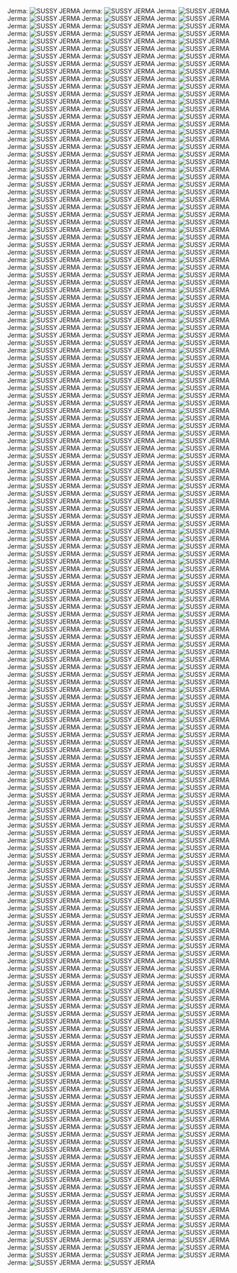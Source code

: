 Jerma:
![SUSSY JERMA](https://static.wikia.nocookie.net/jerma-lore/images/e/e3/JermaSus.jpg/revision/latest?cb=20201206225609)
Jerma:
![SUSSY JERMA](https://static.wikia.nocookie.net/jerma-lore/images/e/e3/JermaSus.jpg/revision/latest?cb=20201206225609)
Jerma:
![SUSSY JERMA](https://static.wikia.nocookie.net/jerma-lore/images/e/e3/JermaSus.jpg/revision/latest?cb=20201206225609)
Jerma:
![SUSSY JERMA](https://static.wikia.nocookie.net/jerma-lore/images/e/e3/JermaSus.jpg/revision/latest?cb=20201206225609)
Jerma:
![SUSSY JERMA](https://static.wikia.nocookie.net/jerma-lore/images/e/e3/JermaSus.jpg/revision/latest?cb=20201206225609)
Jerma:
![SUSSY JERMA](https://static.wikia.nocookie.net/jerma-lore/images/e/e3/JermaSus.jpg/revision/latest?cb=20201206225609)
Jerma:
![SUSSY JERMA](https://static.wikia.nocookie.net/jerma-lore/images/e/e3/JermaSus.jpg/revision/latest?cb=20201206225609)
Jerma:
![SUSSY JERMA](https://static.wikia.nocookie.net/jerma-lore/images/e/e3/JermaSus.jpg/revision/latest?cb=20201206225609)
Jerma:
![SUSSY JERMA](https://static.wikia.nocookie.net/jerma-lore/images/e/e3/JermaSus.jpg/revision/latest?cb=20201206225609)
Jerma:
![SUSSY JERMA](https://static.wikia.nocookie.net/jerma-lore/images/e/e3/JermaSus.jpg/revision/latest?cb=20201206225609)
Jerma:
![SUSSY JERMA](https://static.wikia.nocookie.net/jerma-lore/images/e/e3/JermaSus.jpg/revision/latest?cb=20201206225609)
Jerma:
![SUSSY JERMA](https://static.wikia.nocookie.net/jerma-lore/images/e/e3/JermaSus.jpg/revision/latest?cb=20201206225609)
Jerma:
![SUSSY JERMA](https://static.wikia.nocookie.net/jerma-lore/images/e/e3/JermaSus.jpg/revision/latest?cb=20201206225609)
Jerma:
![SUSSY JERMA](https://static.wikia.nocookie.net/jerma-lore/images/e/e3/JermaSus.jpg/revision/latest?cb=20201206225609)
Jerma:
![SUSSY JERMA](https://static.wikia.nocookie.net/jerma-lore/images/e/e3/JermaSus.jpg/revision/latest?cb=20201206225609)
Jerma:
![SUSSY JERMA](https://static.wikia.nocookie.net/jerma-lore/images/e/e3/JermaSus.jpg/revision/latest?cb=20201206225609)
Jerma:
![SUSSY JERMA](https://static.wikia.nocookie.net/jerma-lore/images/e/e3/JermaSus.jpg/revision/latest?cb=20201206225609)
Jerma:
![SUSSY JERMA](https://static.wikia.nocookie.net/jerma-lore/images/e/e3/JermaSus.jpg/revision/latest?cb=20201206225609)
Jerma:
![SUSSY JERMA](https://static.wikia.nocookie.net/jerma-lore/images/e/e3/JermaSus.jpg/revision/latest?cb=20201206225609)
Jerma:
![SUSSY JERMA](https://static.wikia.nocookie.net/jerma-lore/images/e/e3/JermaSus.jpg/revision/latest?cb=20201206225609)
Jerma:
![SUSSY JERMA](https://static.wikia.nocookie.net/jerma-lore/images/e/e3/JermaSus.jpg/revision/latest?cb=20201206225609)
Jerma:
![SUSSY JERMA](https://static.wikia.nocookie.net/jerma-lore/images/e/e3/JermaSus.jpg/revision/latest?cb=20201206225609)
Jerma:
![SUSSY JERMA](https://static.wikia.nocookie.net/jerma-lore/images/e/e3/JermaSus.jpg/revision/latest?cb=20201206225609)
Jerma:
![SUSSY JERMA](https://static.wikia.nocookie.net/jerma-lore/images/e/e3/JermaSus.jpg/revision/latest?cb=20201206225609)
Jerma:
![SUSSY JERMA](https://static.wikia.nocookie.net/jerma-lore/images/e/e3/JermaSus.jpg/revision/latest?cb=20201206225609)
Jerma:
![SUSSY JERMA](https://static.wikia.nocookie.net/jerma-lore/images/e/e3/JermaSus.jpg/revision/latest?cb=20201206225609)
Jerma:
![SUSSY JERMA](https://static.wikia.nocookie.net/jerma-lore/images/e/e3/JermaSus.jpg/revision/latest?cb=20201206225609)
Jerma:
![SUSSY JERMA](https://static.wikia.nocookie.net/jerma-lore/images/e/e3/JermaSus.jpg/revision/latest?cb=20201206225609)
Jerma:
![SUSSY JERMA](https://static.wikia.nocookie.net/jerma-lore/images/e/e3/JermaSus.jpg/revision/latest?cb=20201206225609)
Jerma:
![SUSSY JERMA](https://static.wikia.nocookie.net/jerma-lore/images/e/e3/JermaSus.jpg/revision/latest?cb=20201206225609)
Jerma:
![SUSSY JERMA](https://static.wikia.nocookie.net/jerma-lore/images/e/e3/JermaSus.jpg/revision/latest?cb=20201206225609)
Jerma:
![SUSSY JERMA](https://static.wikia.nocookie.net/jerma-lore/images/e/e3/JermaSus.jpg/revision/latest?cb=20201206225609)
Jerma:
![SUSSY JERMA](https://static.wikia.nocookie.net/jerma-lore/images/e/e3/JermaSus.jpg/revision/latest?cb=20201206225609)
Jerma:
![SUSSY JERMA](https://static.wikia.nocookie.net/jerma-lore/images/e/e3/JermaSus.jpg/revision/latest?cb=20201206225609)
Jerma:
![SUSSY JERMA](https://static.wikia.nocookie.net/jerma-lore/images/e/e3/JermaSus.jpg/revision/latest?cb=20201206225609)
Jerma:
![SUSSY JERMA](https://static.wikia.nocookie.net/jerma-lore/images/e/e3/JermaSus.jpg/revision/latest?cb=20201206225609)
Jerma:
![SUSSY JERMA](https://static.wikia.nocookie.net/jerma-lore/images/e/e3/JermaSus.jpg/revision/latest?cb=20201206225609)
Jerma:
![SUSSY JERMA](https://static.wikia.nocookie.net/jerma-lore/images/e/e3/JermaSus.jpg/revision/latest?cb=20201206225609)
Jerma:
![SUSSY JERMA](https://static.wikia.nocookie.net/jerma-lore/images/e/e3/JermaSus.jpg/revision/latest?cb=20201206225609)
Jerma:
![SUSSY JERMA](https://static.wikia.nocookie.net/jerma-lore/images/e/e3/JermaSus.jpg/revision/latest?cb=20201206225609)
Jerma:
![SUSSY JERMA](https://static.wikia.nocookie.net/jerma-lore/images/e/e3/JermaSus.jpg/revision/latest?cb=20201206225609)
Jerma:
![SUSSY JERMA](https://static.wikia.nocookie.net/jerma-lore/images/e/e3/JermaSus.jpg/revision/latest?cb=20201206225609)
Jerma:
![SUSSY JERMA](https://static.wikia.nocookie.net/jerma-lore/images/e/e3/JermaSus.jpg/revision/latest?cb=20201206225609)
Jerma:
![SUSSY JERMA](https://static.wikia.nocookie.net/jerma-lore/images/e/e3/JermaSus.jpg/revision/latest?cb=20201206225609)
Jerma:
![SUSSY JERMA](https://static.wikia.nocookie.net/jerma-lore/images/e/e3/JermaSus.jpg/revision/latest?cb=20201206225609)
Jerma:
![SUSSY JERMA](https://static.wikia.nocookie.net/jerma-lore/images/e/e3/JermaSus.jpg/revision/latest?cb=20201206225609)
Jerma:
![SUSSY JERMA](https://static.wikia.nocookie.net/jerma-lore/images/e/e3/JermaSus.jpg/revision/latest?cb=20201206225609)
Jerma:
![SUSSY JERMA](https://static.wikia.nocookie.net/jerma-lore/images/e/e3/JermaSus.jpg/revision/latest?cb=20201206225609)
Jerma:
![SUSSY JERMA](https://static.wikia.nocookie.net/jerma-lore/images/e/e3/JermaSus.jpg/revision/latest?cb=20201206225609)
Jerma:
![SUSSY JERMA](https://static.wikia.nocookie.net/jerma-lore/images/e/e3/JermaSus.jpg/revision/latest?cb=20201206225609)
Jerma:
![SUSSY JERMA](https://static.wikia.nocookie.net/jerma-lore/images/e/e3/JermaSus.jpg/revision/latest?cb=20201206225609)
Jerma:
![SUSSY JERMA](https://static.wikia.nocookie.net/jerma-lore/images/e/e3/JermaSus.jpg/revision/latest?cb=20201206225609)
Jerma:
![SUSSY JERMA](https://static.wikia.nocookie.net/jerma-lore/images/e/e3/JermaSus.jpg/revision/latest?cb=20201206225609)
Jerma:
![SUSSY JERMA](https://static.wikia.nocookie.net/jerma-lore/images/e/e3/JermaSus.jpg/revision/latest?cb=20201206225609)
Jerma:
![SUSSY JERMA](https://static.wikia.nocookie.net/jerma-lore/images/e/e3/JermaSus.jpg/revision/latest?cb=20201206225609)
Jerma:
![SUSSY JERMA](https://static.wikia.nocookie.net/jerma-lore/images/e/e3/JermaSus.jpg/revision/latest?cb=20201206225609)
Jerma:
![SUSSY JERMA](https://static.wikia.nocookie.net/jerma-lore/images/e/e3/JermaSus.jpg/revision/latest?cb=20201206225609)
Jerma:
![SUSSY JERMA](https://static.wikia.nocookie.net/jerma-lore/images/e/e3/JermaSus.jpg/revision/latest?cb=20201206225609)
Jerma:
![SUSSY JERMA](https://static.wikia.nocookie.net/jerma-lore/images/e/e3/JermaSus.jpg/revision/latest?cb=20201206225609)
Jerma:
![SUSSY JERMA](https://static.wikia.nocookie.net/jerma-lore/images/e/e3/JermaSus.jpg/revision/latest?cb=20201206225609)
Jerma:
![SUSSY JERMA](https://static.wikia.nocookie.net/jerma-lore/images/e/e3/JermaSus.jpg/revision/latest?cb=20201206225609)
Jerma:
![SUSSY JERMA](https://static.wikia.nocookie.net/jerma-lore/images/e/e3/JermaSus.jpg/revision/latest?cb=20201206225609)
Jerma:
![SUSSY JERMA](https://static.wikia.nocookie.net/jerma-lore/images/e/e3/JermaSus.jpg/revision/latest?cb=20201206225609)
Jerma:
![SUSSY JERMA](https://static.wikia.nocookie.net/jerma-lore/images/e/e3/JermaSus.jpg/revision/latest?cb=20201206225609)
Jerma:
![SUSSY JERMA](https://static.wikia.nocookie.net/jerma-lore/images/e/e3/JermaSus.jpg/revision/latest?cb=20201206225609)
Jerma:
![SUSSY JERMA](https://static.wikia.nocookie.net/jerma-lore/images/e/e3/JermaSus.jpg/revision/latest?cb=20201206225609)
Jerma:
![SUSSY JERMA](https://static.wikia.nocookie.net/jerma-lore/images/e/e3/JermaSus.jpg/revision/latest?cb=20201206225609)
Jerma:
![SUSSY JERMA](https://static.wikia.nocookie.net/jerma-lore/images/e/e3/JermaSus.jpg/revision/latest?cb=20201206225609)
Jerma:
![SUSSY JERMA](https://static.wikia.nocookie.net/jerma-lore/images/e/e3/JermaSus.jpg/revision/latest?cb=20201206225609)
Jerma:
![SUSSY JERMA](https://static.wikia.nocookie.net/jerma-lore/images/e/e3/JermaSus.jpg/revision/latest?cb=20201206225609)
Jerma:
![SUSSY JERMA](https://static.wikia.nocookie.net/jerma-lore/images/e/e3/JermaSus.jpg/revision/latest?cb=20201206225609)
Jerma:
![SUSSY JERMA](https://static.wikia.nocookie.net/jerma-lore/images/e/e3/JermaSus.jpg/revision/latest?cb=20201206225609)
Jerma:
![SUSSY JERMA](https://static.wikia.nocookie.net/jerma-lore/images/e/e3/JermaSus.jpg/revision/latest?cb=20201206225609)
Jerma:
![SUSSY JERMA](https://static.wikia.nocookie.net/jerma-lore/images/e/e3/JermaSus.jpg/revision/latest?cb=20201206225609)
Jerma:
![SUSSY JERMA](https://static.wikia.nocookie.net/jerma-lore/images/e/e3/JermaSus.jpg/revision/latest?cb=20201206225609)
Jerma:
![SUSSY JERMA](https://static.wikia.nocookie.net/jerma-lore/images/e/e3/JermaSus.jpg/revision/latest?cb=20201206225609)
Jerma:
![SUSSY JERMA](https://static.wikia.nocookie.net/jerma-lore/images/e/e3/JermaSus.jpg/revision/latest?cb=20201206225609)
Jerma:
![SUSSY JERMA](https://static.wikia.nocookie.net/jerma-lore/images/e/e3/JermaSus.jpg/revision/latest?cb=20201206225609)
Jerma:
![SUSSY JERMA](https://static.wikia.nocookie.net/jerma-lore/images/e/e3/JermaSus.jpg/revision/latest?cb=20201206225609)
Jerma:
![SUSSY JERMA](https://static.wikia.nocookie.net/jerma-lore/images/e/e3/JermaSus.jpg/revision/latest?cb=20201206225609)
Jerma:
![SUSSY JERMA](https://static.wikia.nocookie.net/jerma-lore/images/e/e3/JermaSus.jpg/revision/latest?cb=20201206225609)
Jerma:
![SUSSY JERMA](https://static.wikia.nocookie.net/jerma-lore/images/e/e3/JermaSus.jpg/revision/latest?cb=20201206225609)
Jerma:
![SUSSY JERMA](https://static.wikia.nocookie.net/jerma-lore/images/e/e3/JermaSus.jpg/revision/latest?cb=20201206225609)
Jerma:
![SUSSY JERMA](https://static.wikia.nocookie.net/jerma-lore/images/e/e3/JermaSus.jpg/revision/latest?cb=20201206225609)
Jerma:
![SUSSY JERMA](https://static.wikia.nocookie.net/jerma-lore/images/e/e3/JermaSus.jpg/revision/latest?cb=20201206225609)
Jerma:
![SUSSY JERMA](https://static.wikia.nocookie.net/jerma-lore/images/e/e3/JermaSus.jpg/revision/latest?cb=20201206225609)
Jerma:
![SUSSY JERMA](https://static.wikia.nocookie.net/jerma-lore/images/e/e3/JermaSus.jpg/revision/latest?cb=20201206225609)
Jerma:
![SUSSY JERMA](https://static.wikia.nocookie.net/jerma-lore/images/e/e3/JermaSus.jpg/revision/latest?cb=20201206225609)
Jerma:
![SUSSY JERMA](https://static.wikia.nocookie.net/jerma-lore/images/e/e3/JermaSus.jpg/revision/latest?cb=20201206225609)
Jerma:
![SUSSY JERMA](https://static.wikia.nocookie.net/jerma-lore/images/e/e3/JermaSus.jpg/revision/latest?cb=20201206225609)
Jerma:
![SUSSY JERMA](https://static.wikia.nocookie.net/jerma-lore/images/e/e3/JermaSus.jpg/revision/latest?cb=20201206225609)
Jerma:
![SUSSY JERMA](https://static.wikia.nocookie.net/jerma-lore/images/e/e3/JermaSus.jpg/revision/latest?cb=20201206225609)
Jerma:
![SUSSY JERMA](https://static.wikia.nocookie.net/jerma-lore/images/e/e3/JermaSus.jpg/revision/latest?cb=20201206225609)
Jerma:
![SUSSY JERMA](https://static.wikia.nocookie.net/jerma-lore/images/e/e3/JermaSus.jpg/revision/latest?cb=20201206225609)
Jerma:
![SUSSY JERMA](https://static.wikia.nocookie.net/jerma-lore/images/e/e3/JermaSus.jpg/revision/latest?cb=20201206225609)
Jerma:
![SUSSY JERMA](https://static.wikia.nocookie.net/jerma-lore/images/e/e3/JermaSus.jpg/revision/latest?cb=20201206225609)
Jerma:
![SUSSY JERMA](https://static.wikia.nocookie.net/jerma-lore/images/e/e3/JermaSus.jpg/revision/latest?cb=20201206225609)
Jerma:
![SUSSY JERMA](https://static.wikia.nocookie.net/jerma-lore/images/e/e3/JermaSus.jpg/revision/latest?cb=20201206225609)
Jerma:
![SUSSY JERMA](https://static.wikia.nocookie.net/jerma-lore/images/e/e3/JermaSus.jpg/revision/latest?cb=20201206225609)
Jerma:
![SUSSY JERMA](https://static.wikia.nocookie.net/jerma-lore/images/e/e3/JermaSus.jpg/revision/latest?cb=20201206225609)
Jerma:
![SUSSY JERMA](https://static.wikia.nocookie.net/jerma-lore/images/e/e3/JermaSus.jpg/revision/latest?cb=20201206225609)
Jerma:
![SUSSY JERMA](https://static.wikia.nocookie.net/jerma-lore/images/e/e3/JermaSus.jpg/revision/latest?cb=20201206225609)
Jerma:
![SUSSY JERMA](https://static.wikia.nocookie.net/jerma-lore/images/e/e3/JermaSus.jpg/revision/latest?cb=20201206225609)
Jerma:
![SUSSY JERMA](https://static.wikia.nocookie.net/jerma-lore/images/e/e3/JermaSus.jpg/revision/latest?cb=20201206225609)
Jerma:
![SUSSY JERMA](https://static.wikia.nocookie.net/jerma-lore/images/e/e3/JermaSus.jpg/revision/latest?cb=20201206225609)
Jerma:
![SUSSY JERMA](https://static.wikia.nocookie.net/jerma-lore/images/e/e3/JermaSus.jpg/revision/latest?cb=20201206225609)
Jerma:
![SUSSY JERMA](https://static.wikia.nocookie.net/jerma-lore/images/e/e3/JermaSus.jpg/revision/latest?cb=20201206225609)
Jerma:
![SUSSY JERMA](https://static.wikia.nocookie.net/jerma-lore/images/e/e3/JermaSus.jpg/revision/latest?cb=20201206225609)
Jerma:
![SUSSY JERMA](https://static.wikia.nocookie.net/jerma-lore/images/e/e3/JermaSus.jpg/revision/latest?cb=20201206225609)
Jerma:
![SUSSY JERMA](https://static.wikia.nocookie.net/jerma-lore/images/e/e3/JermaSus.jpg/revision/latest?cb=20201206225609)
Jerma:
![SUSSY JERMA](https://static.wikia.nocookie.net/jerma-lore/images/e/e3/JermaSus.jpg/revision/latest?cb=20201206225609)
Jerma:
![SUSSY JERMA](https://static.wikia.nocookie.net/jerma-lore/images/e/e3/JermaSus.jpg/revision/latest?cb=20201206225609)
Jerma:
![SUSSY JERMA](https://static.wikia.nocookie.net/jerma-lore/images/e/e3/JermaSus.jpg/revision/latest?cb=20201206225609)
Jerma:
![SUSSY JERMA](https://static.wikia.nocookie.net/jerma-lore/images/e/e3/JermaSus.jpg/revision/latest?cb=20201206225609)
Jerma:
![SUSSY JERMA](https://static.wikia.nocookie.net/jerma-lore/images/e/e3/JermaSus.jpg/revision/latest?cb=20201206225609)
Jerma:
![SUSSY JERMA](https://static.wikia.nocookie.net/jerma-lore/images/e/e3/JermaSus.jpg/revision/latest?cb=20201206225609)
Jerma:
![SUSSY JERMA](https://static.wikia.nocookie.net/jerma-lore/images/e/e3/JermaSus.jpg/revision/latest?cb=20201206225609)
Jerma:
![SUSSY JERMA](https://static.wikia.nocookie.net/jerma-lore/images/e/e3/JermaSus.jpg/revision/latest?cb=20201206225609)
Jerma:
![SUSSY JERMA](https://static.wikia.nocookie.net/jerma-lore/images/e/e3/JermaSus.jpg/revision/latest?cb=20201206225609)
Jerma:
![SUSSY JERMA](https://static.wikia.nocookie.net/jerma-lore/images/e/e3/JermaSus.jpg/revision/latest?cb=20201206225609)
Jerma:
![SUSSY JERMA](https://static.wikia.nocookie.net/jerma-lore/images/e/e3/JermaSus.jpg/revision/latest?cb=20201206225609)
Jerma:
![SUSSY JERMA](https://static.wikia.nocookie.net/jerma-lore/images/e/e3/JermaSus.jpg/revision/latest?cb=20201206225609)
Jerma:
![SUSSY JERMA](https://static.wikia.nocookie.net/jerma-lore/images/e/e3/JermaSus.jpg/revision/latest?cb=20201206225609)
Jerma:
![SUSSY JERMA](https://static.wikia.nocookie.net/jerma-lore/images/e/e3/JermaSus.jpg/revision/latest?cb=20201206225609)
Jerma:
![SUSSY JERMA](https://static.wikia.nocookie.net/jerma-lore/images/e/e3/JermaSus.jpg/revision/latest?cb=20201206225609)
Jerma:
![SUSSY JERMA](https://static.wikia.nocookie.net/jerma-lore/images/e/e3/JermaSus.jpg/revision/latest?cb=20201206225609)
Jerma:
![SUSSY JERMA](https://static.wikia.nocookie.net/jerma-lore/images/e/e3/JermaSus.jpg/revision/latest?cb=20201206225609)
Jerma:
![SUSSY JERMA](https://static.wikia.nocookie.net/jerma-lore/images/e/e3/JermaSus.jpg/revision/latest?cb=20201206225609)
Jerma:
![SUSSY JERMA](https://static.wikia.nocookie.net/jerma-lore/images/e/e3/JermaSus.jpg/revision/latest?cb=20201206225609)
Jerma:
![SUSSY JERMA](https://static.wikia.nocookie.net/jerma-lore/images/e/e3/JermaSus.jpg/revision/latest?cb=20201206225609)
Jerma:
![SUSSY JERMA](https://static.wikia.nocookie.net/jerma-lore/images/e/e3/JermaSus.jpg/revision/latest?cb=20201206225609)
Jerma:
![SUSSY JERMA](https://static.wikia.nocookie.net/jerma-lore/images/e/e3/JermaSus.jpg/revision/latest?cb=20201206225609)
Jerma:
![SUSSY JERMA](https://static.wikia.nocookie.net/jerma-lore/images/e/e3/JermaSus.jpg/revision/latest?cb=20201206225609)
Jerma:
![SUSSY JERMA](https://static.wikia.nocookie.net/jerma-lore/images/e/e3/JermaSus.jpg/revision/latest?cb=20201206225609)
Jerma:
![SUSSY JERMA](https://static.wikia.nocookie.net/jerma-lore/images/e/e3/JermaSus.jpg/revision/latest?cb=20201206225609)
Jerma:
![SUSSY JERMA](https://static.wikia.nocookie.net/jerma-lore/images/e/e3/JermaSus.jpg/revision/latest?cb=20201206225609)
Jerma:
![SUSSY JERMA](https://static.wikia.nocookie.net/jerma-lore/images/e/e3/JermaSus.jpg/revision/latest?cb=20201206225609)
Jerma:
![SUSSY JERMA](https://static.wikia.nocookie.net/jerma-lore/images/e/e3/JermaSus.jpg/revision/latest?cb=20201206225609)
Jerma:
![SUSSY JERMA](https://static.wikia.nocookie.net/jerma-lore/images/e/e3/JermaSus.jpg/revision/latest?cb=20201206225609)
Jerma:
![SUSSY JERMA](https://static.wikia.nocookie.net/jerma-lore/images/e/e3/JermaSus.jpg/revision/latest?cb=20201206225609)
Jerma:
![SUSSY JERMA](https://static.wikia.nocookie.net/jerma-lore/images/e/e3/JermaSus.jpg/revision/latest?cb=20201206225609)
Jerma:
![SUSSY JERMA](https://static.wikia.nocookie.net/jerma-lore/images/e/e3/JermaSus.jpg/revision/latest?cb=20201206225609)
Jerma:
![SUSSY JERMA](https://static.wikia.nocookie.net/jerma-lore/images/e/e3/JermaSus.jpg/revision/latest?cb=20201206225609)
Jerma:
![SUSSY JERMA](https://static.wikia.nocookie.net/jerma-lore/images/e/e3/JermaSus.jpg/revision/latest?cb=20201206225609)
Jerma:
![SUSSY JERMA](https://static.wikia.nocookie.net/jerma-lore/images/e/e3/JermaSus.jpg/revision/latest?cb=20201206225609)
Jerma:
![SUSSY JERMA](https://static.wikia.nocookie.net/jerma-lore/images/e/e3/JermaSus.jpg/revision/latest?cb=20201206225609)
Jerma:
![SUSSY JERMA](https://static.wikia.nocookie.net/jerma-lore/images/e/e3/JermaSus.jpg/revision/latest?cb=20201206225609)
Jerma:
![SUSSY JERMA](https://static.wikia.nocookie.net/jerma-lore/images/e/e3/JermaSus.jpg/revision/latest?cb=20201206225609)
Jerma:
![SUSSY JERMA](https://static.wikia.nocookie.net/jerma-lore/images/e/e3/JermaSus.jpg/revision/latest?cb=20201206225609)
Jerma:
![SUSSY JERMA](https://static.wikia.nocookie.net/jerma-lore/images/e/e3/JermaSus.jpg/revision/latest?cb=20201206225609)
Jerma:
![SUSSY JERMA](https://static.wikia.nocookie.net/jerma-lore/images/e/e3/JermaSus.jpg/revision/latest?cb=20201206225609)
Jerma:
![SUSSY JERMA](https://static.wikia.nocookie.net/jerma-lore/images/e/e3/JermaSus.jpg/revision/latest?cb=20201206225609)
Jerma:
![SUSSY JERMA](https://static.wikia.nocookie.net/jerma-lore/images/e/e3/JermaSus.jpg/revision/latest?cb=20201206225609)
Jerma:
![SUSSY JERMA](https://static.wikia.nocookie.net/jerma-lore/images/e/e3/JermaSus.jpg/revision/latest?cb=20201206225609)
Jerma:
![SUSSY JERMA](https://static.wikia.nocookie.net/jerma-lore/images/e/e3/JermaSus.jpg/revision/latest?cb=20201206225609)
Jerma:
![SUSSY JERMA](https://static.wikia.nocookie.net/jerma-lore/images/e/e3/JermaSus.jpg/revision/latest?cb=20201206225609)
Jerma:
![SUSSY JERMA](https://static.wikia.nocookie.net/jerma-lore/images/e/e3/JermaSus.jpg/revision/latest?cb=20201206225609)
Jerma:
![SUSSY JERMA](https://static.wikia.nocookie.net/jerma-lore/images/e/e3/JermaSus.jpg/revision/latest?cb=20201206225609)
Jerma:
![SUSSY JERMA](https://static.wikia.nocookie.net/jerma-lore/images/e/e3/JermaSus.jpg/revision/latest?cb=20201206225609)
Jerma:
![SUSSY JERMA](https://static.wikia.nocookie.net/jerma-lore/images/e/e3/JermaSus.jpg/revision/latest?cb=20201206225609)
Jerma:
![SUSSY JERMA](https://static.wikia.nocookie.net/jerma-lore/images/e/e3/JermaSus.jpg/revision/latest?cb=20201206225609)
Jerma:
![SUSSY JERMA](https://static.wikia.nocookie.net/jerma-lore/images/e/e3/JermaSus.jpg/revision/latest?cb=20201206225609)
Jerma:
![SUSSY JERMA](https://static.wikia.nocookie.net/jerma-lore/images/e/e3/JermaSus.jpg/revision/latest?cb=20201206225609)
Jerma:
![SUSSY JERMA](https://static.wikia.nocookie.net/jerma-lore/images/e/e3/JermaSus.jpg/revision/latest?cb=20201206225609)
Jerma:
![SUSSY JERMA](https://static.wikia.nocookie.net/jerma-lore/images/e/e3/JermaSus.jpg/revision/latest?cb=20201206225609)
Jerma:
![SUSSY JERMA](https://static.wikia.nocookie.net/jerma-lore/images/e/e3/JermaSus.jpg/revision/latest?cb=20201206225609)
Jerma:
![SUSSY JERMA](https://static.wikia.nocookie.net/jerma-lore/images/e/e3/JermaSus.jpg/revision/latest?cb=20201206225609)
Jerma:
![SUSSY JERMA](https://static.wikia.nocookie.net/jerma-lore/images/e/e3/JermaSus.jpg/revision/latest?cb=20201206225609)
Jerma:
![SUSSY JERMA](https://static.wikia.nocookie.net/jerma-lore/images/e/e3/JermaSus.jpg/revision/latest?cb=20201206225609)
Jerma:
![SUSSY JERMA](https://static.wikia.nocookie.net/jerma-lore/images/e/e3/JermaSus.jpg/revision/latest?cb=20201206225609)
Jerma:
![SUSSY JERMA](https://static.wikia.nocookie.net/jerma-lore/images/e/e3/JermaSus.jpg/revision/latest?cb=20201206225609)
Jerma:
![SUSSY JERMA](https://static.wikia.nocookie.net/jerma-lore/images/e/e3/JermaSus.jpg/revision/latest?cb=20201206225609)
Jerma:
![SUSSY JERMA](https://static.wikia.nocookie.net/jerma-lore/images/e/e3/JermaSus.jpg/revision/latest?cb=20201206225609)
Jerma:
![SUSSY JERMA](https://static.wikia.nocookie.net/jerma-lore/images/e/e3/JermaSus.jpg/revision/latest?cb=20201206225609)
Jerma:
![SUSSY JERMA](https://static.wikia.nocookie.net/jerma-lore/images/e/e3/JermaSus.jpg/revision/latest?cb=20201206225609)
Jerma:
![SUSSY JERMA](https://static.wikia.nocookie.net/jerma-lore/images/e/e3/JermaSus.jpg/revision/latest?cb=20201206225609)
Jerma:
![SUSSY JERMA](https://static.wikia.nocookie.net/jerma-lore/images/e/e3/JermaSus.jpg/revision/latest?cb=20201206225609)
Jerma:
![SUSSY JERMA](https://static.wikia.nocookie.net/jerma-lore/images/e/e3/JermaSus.jpg/revision/latest?cb=20201206225609)
Jerma:
![SUSSY JERMA](https://static.wikia.nocookie.net/jerma-lore/images/e/e3/JermaSus.jpg/revision/latest?cb=20201206225609)
Jerma:
![SUSSY JERMA](https://static.wikia.nocookie.net/jerma-lore/images/e/e3/JermaSus.jpg/revision/latest?cb=20201206225609)
Jerma:
![SUSSY JERMA](https://static.wikia.nocookie.net/jerma-lore/images/e/e3/JermaSus.jpg/revision/latest?cb=20201206225609)
Jerma:
![SUSSY JERMA](https://static.wikia.nocookie.net/jerma-lore/images/e/e3/JermaSus.jpg/revision/latest?cb=20201206225609)
Jerma:
![SUSSY JERMA](https://static.wikia.nocookie.net/jerma-lore/images/e/e3/JermaSus.jpg/revision/latest?cb=20201206225609)
Jerma:
![SUSSY JERMA](https://static.wikia.nocookie.net/jerma-lore/images/e/e3/JermaSus.jpg/revision/latest?cb=20201206225609)
Jerma:
![SUSSY JERMA](https://static.wikia.nocookie.net/jerma-lore/images/e/e3/JermaSus.jpg/revision/latest?cb=20201206225609)
Jerma:
![SUSSY JERMA](https://static.wikia.nocookie.net/jerma-lore/images/e/e3/JermaSus.jpg/revision/latest?cb=20201206225609)
Jerma:
![SUSSY JERMA](https://static.wikia.nocookie.net/jerma-lore/images/e/e3/JermaSus.jpg/revision/latest?cb=20201206225609)
Jerma:
![SUSSY JERMA](https://static.wikia.nocookie.net/jerma-lore/images/e/e3/JermaSus.jpg/revision/latest?cb=20201206225609)
Jerma:
![SUSSY JERMA](https://static.wikia.nocookie.net/jerma-lore/images/e/e3/JermaSus.jpg/revision/latest?cb=20201206225609)
Jerma:
![SUSSY JERMA](https://static.wikia.nocookie.net/jerma-lore/images/e/e3/JermaSus.jpg/revision/latest?cb=20201206225609)
Jerma:
![SUSSY JERMA](https://static.wikia.nocookie.net/jerma-lore/images/e/e3/JermaSus.jpg/revision/latest?cb=20201206225609)
Jerma:
![SUSSY JERMA](https://static.wikia.nocookie.net/jerma-lore/images/e/e3/JermaSus.jpg/revision/latest?cb=20201206225609)
Jerma:
![SUSSY JERMA](https://static.wikia.nocookie.net/jerma-lore/images/e/e3/JermaSus.jpg/revision/latest?cb=20201206225609)
Jerma:
![SUSSY JERMA](https://static.wikia.nocookie.net/jerma-lore/images/e/e3/JermaSus.jpg/revision/latest?cb=20201206225609)
Jerma:
![SUSSY JERMA](https://static.wikia.nocookie.net/jerma-lore/images/e/e3/JermaSus.jpg/revision/latest?cb=20201206225609)
Jerma:
![SUSSY JERMA](https://static.wikia.nocookie.net/jerma-lore/images/e/e3/JermaSus.jpg/revision/latest?cb=20201206225609)
Jerma:
![SUSSY JERMA](https://static.wikia.nocookie.net/jerma-lore/images/e/e3/JermaSus.jpg/revision/latest?cb=20201206225609)
Jerma:
![SUSSY JERMA](https://static.wikia.nocookie.net/jerma-lore/images/e/e3/JermaSus.jpg/revision/latest?cb=20201206225609)
Jerma:
![SUSSY JERMA](https://static.wikia.nocookie.net/jerma-lore/images/e/e3/JermaSus.jpg/revision/latest?cb=20201206225609)
Jerma:
![SUSSY JERMA](https://static.wikia.nocookie.net/jerma-lore/images/e/e3/JermaSus.jpg/revision/latest?cb=20201206225609)
Jerma:
![SUSSY JERMA](https://static.wikia.nocookie.net/jerma-lore/images/e/e3/JermaSus.jpg/revision/latest?cb=20201206225609)
Jerma:
![SUSSY JERMA](https://static.wikia.nocookie.net/jerma-lore/images/e/e3/JermaSus.jpg/revision/latest?cb=20201206225609)
Jerma:
![SUSSY JERMA](https://static.wikia.nocookie.net/jerma-lore/images/e/e3/JermaSus.jpg/revision/latest?cb=20201206225609)
Jerma:
![SUSSY JERMA](https://static.wikia.nocookie.net/jerma-lore/images/e/e3/JermaSus.jpg/revision/latest?cb=20201206225609)
Jerma:
![SUSSY JERMA](https://static.wikia.nocookie.net/jerma-lore/images/e/e3/JermaSus.jpg/revision/latest?cb=20201206225609)
Jerma:
![SUSSY JERMA](https://static.wikia.nocookie.net/jerma-lore/images/e/e3/JermaSus.jpg/revision/latest?cb=20201206225609)
Jerma:
![SUSSY JERMA](https://static.wikia.nocookie.net/jerma-lore/images/e/e3/JermaSus.jpg/revision/latest?cb=20201206225609)
Jerma:
![SUSSY JERMA](https://static.wikia.nocookie.net/jerma-lore/images/e/e3/JermaSus.jpg/revision/latest?cb=20201206225609)
Jerma:
![SUSSY JERMA](https://static.wikia.nocookie.net/jerma-lore/images/e/e3/JermaSus.jpg/revision/latest?cb=20201206225609)
Jerma:
![SUSSY JERMA](https://static.wikia.nocookie.net/jerma-lore/images/e/e3/JermaSus.jpg/revision/latest?cb=20201206225609)
Jerma:
![SUSSY JERMA](https://static.wikia.nocookie.net/jerma-lore/images/e/e3/JermaSus.jpg/revision/latest?cb=20201206225609)
Jerma:
![SUSSY JERMA](https://static.wikia.nocookie.net/jerma-lore/images/e/e3/JermaSus.jpg/revision/latest?cb=20201206225609)
Jerma:
![SUSSY JERMA](https://static.wikia.nocookie.net/jerma-lore/images/e/e3/JermaSus.jpg/revision/latest?cb=20201206225609)
Jerma:
![SUSSY JERMA](https://static.wikia.nocookie.net/jerma-lore/images/e/e3/JermaSus.jpg/revision/latest?cb=20201206225609)
Jerma:
![SUSSY JERMA](https://static.wikia.nocookie.net/jerma-lore/images/e/e3/JermaSus.jpg/revision/latest?cb=20201206225609)
Jerma:
![SUSSY JERMA](https://static.wikia.nocookie.net/jerma-lore/images/e/e3/JermaSus.jpg/revision/latest?cb=20201206225609)
Jerma:
![SUSSY JERMA](https://static.wikia.nocookie.net/jerma-lore/images/e/e3/JermaSus.jpg/revision/latest?cb=20201206225609)
Jerma:
![SUSSY JERMA](https://static.wikia.nocookie.net/jerma-lore/images/e/e3/JermaSus.jpg/revision/latest?cb=20201206225609)
Jerma:
![SUSSY JERMA](https://static.wikia.nocookie.net/jerma-lore/images/e/e3/JermaSus.jpg/revision/latest?cb=20201206225609)
Jerma:
![SUSSY JERMA](https://static.wikia.nocookie.net/jerma-lore/images/e/e3/JermaSus.jpg/revision/latest?cb=20201206225609)
Jerma:
![SUSSY JERMA](https://static.wikia.nocookie.net/jerma-lore/images/e/e3/JermaSus.jpg/revision/latest?cb=20201206225609)
Jerma:
![SUSSY JERMA](https://static.wikia.nocookie.net/jerma-lore/images/e/e3/JermaSus.jpg/revision/latest?cb=20201206225609)
Jerma:
![SUSSY JERMA](https://static.wikia.nocookie.net/jerma-lore/images/e/e3/JermaSus.jpg/revision/latest?cb=20201206225609)
Jerma:
![SUSSY JERMA](https://static.wikia.nocookie.net/jerma-lore/images/e/e3/JermaSus.jpg/revision/latest?cb=20201206225609)
Jerma:
![SUSSY JERMA](https://static.wikia.nocookie.net/jerma-lore/images/e/e3/JermaSus.jpg/revision/latest?cb=20201206225609)
Jerma:
![SUSSY JERMA](https://static.wikia.nocookie.net/jerma-lore/images/e/e3/JermaSus.jpg/revision/latest?cb=20201206225609)
Jerma:
![SUSSY JERMA](https://static.wikia.nocookie.net/jerma-lore/images/e/e3/JermaSus.jpg/revision/latest?cb=20201206225609)
Jerma:
![SUSSY JERMA](https://static.wikia.nocookie.net/jerma-lore/images/e/e3/JermaSus.jpg/revision/latest?cb=20201206225609)
Jerma:
![SUSSY JERMA](https://static.wikia.nocookie.net/jerma-lore/images/e/e3/JermaSus.jpg/revision/latest?cb=20201206225609)
Jerma:
![SUSSY JERMA](https://static.wikia.nocookie.net/jerma-lore/images/e/e3/JermaSus.jpg/revision/latest?cb=20201206225609)
Jerma:
![SUSSY JERMA](https://static.wikia.nocookie.net/jerma-lore/images/e/e3/JermaSus.jpg/revision/latest?cb=20201206225609)
Jerma:
![SUSSY JERMA](https://static.wikia.nocookie.net/jerma-lore/images/e/e3/JermaSus.jpg/revision/latest?cb=20201206225609)
Jerma:
![SUSSY JERMA](https://static.wikia.nocookie.net/jerma-lore/images/e/e3/JermaSus.jpg/revision/latest?cb=20201206225609)
Jerma:
![SUSSY JERMA](https://static.wikia.nocookie.net/jerma-lore/images/e/e3/JermaSus.jpg/revision/latest?cb=20201206225609)
Jerma:
![SUSSY JERMA](https://static.wikia.nocookie.net/jerma-lore/images/e/e3/JermaSus.jpg/revision/latest?cb=20201206225609)
Jerma:
![SUSSY JERMA](https://static.wikia.nocookie.net/jerma-lore/images/e/e3/JermaSus.jpg/revision/latest?cb=20201206225609)
Jerma:
![SUSSY JERMA](https://static.wikia.nocookie.net/jerma-lore/images/e/e3/JermaSus.jpg/revision/latest?cb=20201206225609)
Jerma:
![SUSSY JERMA](https://static.wikia.nocookie.net/jerma-lore/images/e/e3/JermaSus.jpg/revision/latest?cb=20201206225609)
Jerma:
![SUSSY JERMA](https://static.wikia.nocookie.net/jerma-lore/images/e/e3/JermaSus.jpg/revision/latest?cb=20201206225609)
Jerma:
![SUSSY JERMA](https://static.wikia.nocookie.net/jerma-lore/images/e/e3/JermaSus.jpg/revision/latest?cb=20201206225609)
Jerma:
![SUSSY JERMA](https://static.wikia.nocookie.net/jerma-lore/images/e/e3/JermaSus.jpg/revision/latest?cb=20201206225609)
Jerma:
![SUSSY JERMA](https://static.wikia.nocookie.net/jerma-lore/images/e/e3/JermaSus.jpg/revision/latest?cb=20201206225609)
Jerma:
![SUSSY JERMA](https://static.wikia.nocookie.net/jerma-lore/images/e/e3/JermaSus.jpg/revision/latest?cb=20201206225609)
Jerma:
![SUSSY JERMA](https://static.wikia.nocookie.net/jerma-lore/images/e/e3/JermaSus.jpg/revision/latest?cb=20201206225609)
Jerma:
![SUSSY JERMA](https://static.wikia.nocookie.net/jerma-lore/images/e/e3/JermaSus.jpg/revision/latest?cb=20201206225609)
Jerma:
![SUSSY JERMA](https://static.wikia.nocookie.net/jerma-lore/images/e/e3/JermaSus.jpg/revision/latest?cb=20201206225609)
Jerma:
![SUSSY JERMA](https://static.wikia.nocookie.net/jerma-lore/images/e/e3/JermaSus.jpg/revision/latest?cb=20201206225609)
Jerma:
![SUSSY JERMA](https://static.wikia.nocookie.net/jerma-lore/images/e/e3/JermaSus.jpg/revision/latest?cb=20201206225609)
Jerma:
![SUSSY JERMA](https://static.wikia.nocookie.net/jerma-lore/images/e/e3/JermaSus.jpg/revision/latest?cb=20201206225609)
Jerma:
![SUSSY JERMA](https://static.wikia.nocookie.net/jerma-lore/images/e/e3/JermaSus.jpg/revision/latest?cb=20201206225609)
Jerma:
![SUSSY JERMA](https://static.wikia.nocookie.net/jerma-lore/images/e/e3/JermaSus.jpg/revision/latest?cb=20201206225609)
Jerma:
![SUSSY JERMA](https://static.wikia.nocookie.net/jerma-lore/images/e/e3/JermaSus.jpg/revision/latest?cb=20201206225609)
Jerma:
![SUSSY JERMA](https://static.wikia.nocookie.net/jerma-lore/images/e/e3/JermaSus.jpg/revision/latest?cb=20201206225609)
Jerma:
![SUSSY JERMA](https://static.wikia.nocookie.net/jerma-lore/images/e/e3/JermaSus.jpg/revision/latest?cb=20201206225609)
Jerma:
![SUSSY JERMA](https://static.wikia.nocookie.net/jerma-lore/images/e/e3/JermaSus.jpg/revision/latest?cb=20201206225609)
Jerma:
![SUSSY JERMA](https://static.wikia.nocookie.net/jerma-lore/images/e/e3/JermaSus.jpg/revision/latest?cb=20201206225609)
Jerma:
![SUSSY JERMA](https://static.wikia.nocookie.net/jerma-lore/images/e/e3/JermaSus.jpg/revision/latest?cb=20201206225609)
Jerma:
![SUSSY JERMA](https://static.wikia.nocookie.net/jerma-lore/images/e/e3/JermaSus.jpg/revision/latest?cb=20201206225609)
Jerma:
![SUSSY JERMA](https://static.wikia.nocookie.net/jerma-lore/images/e/e3/JermaSus.jpg/revision/latest?cb=20201206225609)
Jerma:
![SUSSY JERMA](https://static.wikia.nocookie.net/jerma-lore/images/e/e3/JermaSus.jpg/revision/latest?cb=20201206225609)
Jerma:
![SUSSY JERMA](https://static.wikia.nocookie.net/jerma-lore/images/e/e3/JermaSus.jpg/revision/latest?cb=20201206225609)
Jerma:
![SUSSY JERMA](https://static.wikia.nocookie.net/jerma-lore/images/e/e3/JermaSus.jpg/revision/latest?cb=20201206225609)
Jerma:
![SUSSY JERMA](https://static.wikia.nocookie.net/jerma-lore/images/e/e3/JermaSus.jpg/revision/latest?cb=20201206225609)
Jerma:
![SUSSY JERMA](https://static.wikia.nocookie.net/jerma-lore/images/e/e3/JermaSus.jpg/revision/latest?cb=20201206225609)
Jerma:
![SUSSY JERMA](https://static.wikia.nocookie.net/jerma-lore/images/e/e3/JermaSus.jpg/revision/latest?cb=20201206225609)
Jerma:
![SUSSY JERMA](https://static.wikia.nocookie.net/jerma-lore/images/e/e3/JermaSus.jpg/revision/latest?cb=20201206225609)
Jerma:
![SUSSY JERMA](https://static.wikia.nocookie.net/jerma-lore/images/e/e3/JermaSus.jpg/revision/latest?cb=20201206225609)
Jerma:
![SUSSY JERMA](https://static.wikia.nocookie.net/jerma-lore/images/e/e3/JermaSus.jpg/revision/latest?cb=20201206225609)
Jerma:
![SUSSY JERMA](https://static.wikia.nocookie.net/jerma-lore/images/e/e3/JermaSus.jpg/revision/latest?cb=20201206225609)
Jerma:
![SUSSY JERMA](https://static.wikia.nocookie.net/jerma-lore/images/e/e3/JermaSus.jpg/revision/latest?cb=20201206225609)
Jerma:
![SUSSY JERMA](https://static.wikia.nocookie.net/jerma-lore/images/e/e3/JermaSus.jpg/revision/latest?cb=20201206225609)
Jerma:
![SUSSY JERMA](https://static.wikia.nocookie.net/jerma-lore/images/e/e3/JermaSus.jpg/revision/latest?cb=20201206225609)
Jerma:
![SUSSY JERMA](https://static.wikia.nocookie.net/jerma-lore/images/e/e3/JermaSus.jpg/revision/latest?cb=20201206225609)
Jerma:
![SUSSY JERMA](https://static.wikia.nocookie.net/jerma-lore/images/e/e3/JermaSus.jpg/revision/latest?cb=20201206225609)
Jerma:
![SUSSY JERMA](https://static.wikia.nocookie.net/jerma-lore/images/e/e3/JermaSus.jpg/revision/latest?cb=20201206225609)
Jerma:
![SUSSY JERMA](https://static.wikia.nocookie.net/jerma-lore/images/e/e3/JermaSus.jpg/revision/latest?cb=20201206225609)
Jerma:
![SUSSY JERMA](https://static.wikia.nocookie.net/jerma-lore/images/e/e3/JermaSus.jpg/revision/latest?cb=20201206225609)
Jerma:
![SUSSY JERMA](https://static.wikia.nocookie.net/jerma-lore/images/e/e3/JermaSus.jpg/revision/latest?cb=20201206225609)
Jerma:
![SUSSY JERMA](https://static.wikia.nocookie.net/jerma-lore/images/e/e3/JermaSus.jpg/revision/latest?cb=20201206225609)
Jerma:
![SUSSY JERMA](https://static.wikia.nocookie.net/jerma-lore/images/e/e3/JermaSus.jpg/revision/latest?cb=20201206225609)
Jerma:
![SUSSY JERMA](https://static.wikia.nocookie.net/jerma-lore/images/e/e3/JermaSus.jpg/revision/latest?cb=20201206225609)
Jerma:
![SUSSY JERMA](https://static.wikia.nocookie.net/jerma-lore/images/e/e3/JermaSus.jpg/revision/latest?cb=20201206225609)
Jerma:
![SUSSY JERMA](https://static.wikia.nocookie.net/jerma-lore/images/e/e3/JermaSus.jpg/revision/latest?cb=20201206225609)
Jerma:
![SUSSY JERMA](https://static.wikia.nocookie.net/jerma-lore/images/e/e3/JermaSus.jpg/revision/latest?cb=20201206225609)
Jerma:
![SUSSY JERMA](https://static.wikia.nocookie.net/jerma-lore/images/e/e3/JermaSus.jpg/revision/latest?cb=20201206225609)
Jerma:
![SUSSY JERMA](https://static.wikia.nocookie.net/jerma-lore/images/e/e3/JermaSus.jpg/revision/latest?cb=20201206225609)
Jerma:
![SUSSY JERMA](https://static.wikia.nocookie.net/jerma-lore/images/e/e3/JermaSus.jpg/revision/latest?cb=20201206225609)
Jerma:
![SUSSY JERMA](https://static.wikia.nocookie.net/jerma-lore/images/e/e3/JermaSus.jpg/revision/latest?cb=20201206225609)
Jerma:
![SUSSY JERMA](https://static.wikia.nocookie.net/jerma-lore/images/e/e3/JermaSus.jpg/revision/latest?cb=20201206225609)
Jerma:
![SUSSY JERMA](https://static.wikia.nocookie.net/jerma-lore/images/e/e3/JermaSus.jpg/revision/latest?cb=20201206225609)
Jerma:
![SUSSY JERMA](https://static.wikia.nocookie.net/jerma-lore/images/e/e3/JermaSus.jpg/revision/latest?cb=20201206225609)
Jerma:
![SUSSY JERMA](https://static.wikia.nocookie.net/jerma-lore/images/e/e3/JermaSus.jpg/revision/latest?cb=20201206225609)
Jerma:
![SUSSY JERMA](https://static.wikia.nocookie.net/jerma-lore/images/e/e3/JermaSus.jpg/revision/latest?cb=20201206225609)
Jerma:
![SUSSY JERMA](https://static.wikia.nocookie.net/jerma-lore/images/e/e3/JermaSus.jpg/revision/latest?cb=20201206225609)
Jerma:
![SUSSY JERMA](https://static.wikia.nocookie.net/jerma-lore/images/e/e3/JermaSus.jpg/revision/latest?cb=20201206225609)
Jerma:
![SUSSY JERMA](https://static.wikia.nocookie.net/jerma-lore/images/e/e3/JermaSus.jpg/revision/latest?cb=20201206225609)
Jerma:
![SUSSY JERMA](https://static.wikia.nocookie.net/jerma-lore/images/e/e3/JermaSus.jpg/revision/latest?cb=20201206225609)
Jerma:
![SUSSY JERMA](https://static.wikia.nocookie.net/jerma-lore/images/e/e3/JermaSus.jpg/revision/latest?cb=20201206225609)
Jerma:
![SUSSY JERMA](https://static.wikia.nocookie.net/jerma-lore/images/e/e3/JermaSus.jpg/revision/latest?cb=20201206225609)
Jerma:
![SUSSY JERMA](https://static.wikia.nocookie.net/jerma-lore/images/e/e3/JermaSus.jpg/revision/latest?cb=20201206225609)
Jerma:
![SUSSY JERMA](https://static.wikia.nocookie.net/jerma-lore/images/e/e3/JermaSus.jpg/revision/latest?cb=20201206225609)
Jerma:
![SUSSY JERMA](https://static.wikia.nocookie.net/jerma-lore/images/e/e3/JermaSus.jpg/revision/latest?cb=20201206225609)
Jerma:
![SUSSY JERMA](https://static.wikia.nocookie.net/jerma-lore/images/e/e3/JermaSus.jpg/revision/latest?cb=20201206225609)
Jerma:
![SUSSY JERMA](https://static.wikia.nocookie.net/jerma-lore/images/e/e3/JermaSus.jpg/revision/latest?cb=20201206225609)
Jerma:
![SUSSY JERMA](https://static.wikia.nocookie.net/jerma-lore/images/e/e3/JermaSus.jpg/revision/latest?cb=20201206225609)
Jerma:
![SUSSY JERMA](https://static.wikia.nocookie.net/jerma-lore/images/e/e3/JermaSus.jpg/revision/latest?cb=20201206225609)
Jerma:
![SUSSY JERMA](https://static.wikia.nocookie.net/jerma-lore/images/e/e3/JermaSus.jpg/revision/latest?cb=20201206225609)
Jerma:
![SUSSY JERMA](https://static.wikia.nocookie.net/jerma-lore/images/e/e3/JermaSus.jpg/revision/latest?cb=20201206225609)
Jerma:
![SUSSY JERMA](https://static.wikia.nocookie.net/jerma-lore/images/e/e3/JermaSus.jpg/revision/latest?cb=20201206225609)
Jerma:
![SUSSY JERMA](https://static.wikia.nocookie.net/jerma-lore/images/e/e3/JermaSus.jpg/revision/latest?cb=20201206225609)
Jerma:
![SUSSY JERMA](https://static.wikia.nocookie.net/jerma-lore/images/e/e3/JermaSus.jpg/revision/latest?cb=20201206225609)
Jerma:
![SUSSY JERMA](https://static.wikia.nocookie.net/jerma-lore/images/e/e3/JermaSus.jpg/revision/latest?cb=20201206225609)
Jerma:
![SUSSY JERMA](https://static.wikia.nocookie.net/jerma-lore/images/e/e3/JermaSus.jpg/revision/latest?cb=20201206225609)
Jerma:
![SUSSY JERMA](https://static.wikia.nocookie.net/jerma-lore/images/e/e3/JermaSus.jpg/revision/latest?cb=20201206225609)
Jerma:
![SUSSY JERMA](https://static.wikia.nocookie.net/jerma-lore/images/e/e3/JermaSus.jpg/revision/latest?cb=20201206225609)
Jerma:
![SUSSY JERMA](https://static.wikia.nocookie.net/jerma-lore/images/e/e3/JermaSus.jpg/revision/latest?cb=20201206225609)
Jerma:
![SUSSY JERMA](https://static.wikia.nocookie.net/jerma-lore/images/e/e3/JermaSus.jpg/revision/latest?cb=20201206225609)
Jerma:
![SUSSY JERMA](https://static.wikia.nocookie.net/jerma-lore/images/e/e3/JermaSus.jpg/revision/latest?cb=20201206225609)
Jerma:
![SUSSY JERMA](https://static.wikia.nocookie.net/jerma-lore/images/e/e3/JermaSus.jpg/revision/latest?cb=20201206225609)
Jerma:
![SUSSY JERMA](https://static.wikia.nocookie.net/jerma-lore/images/e/e3/JermaSus.jpg/revision/latest?cb=20201206225609)
Jerma:
![SUSSY JERMA](https://static.wikia.nocookie.net/jerma-lore/images/e/e3/JermaSus.jpg/revision/latest?cb=20201206225609)
Jerma:
![SUSSY JERMA](https://static.wikia.nocookie.net/jerma-lore/images/e/e3/JermaSus.jpg/revision/latest?cb=20201206225609)
Jerma:
![SUSSY JERMA](https://static.wikia.nocookie.net/jerma-lore/images/e/e3/JermaSus.jpg/revision/latest?cb=20201206225609)
Jerma:
![SUSSY JERMA](https://static.wikia.nocookie.net/jerma-lore/images/e/e3/JermaSus.jpg/revision/latest?cb=20201206225609)
Jerma:
![SUSSY JERMA](https://static.wikia.nocookie.net/jerma-lore/images/e/e3/JermaSus.jpg/revision/latest?cb=20201206225609)
Jerma:
![SUSSY JERMA](https://static.wikia.nocookie.net/jerma-lore/images/e/e3/JermaSus.jpg/revision/latest?cb=20201206225609)
Jerma:
![SUSSY JERMA](https://static.wikia.nocookie.net/jerma-lore/images/e/e3/JermaSus.jpg/revision/latest?cb=20201206225609)
Jerma:
![SUSSY JERMA](https://static.wikia.nocookie.net/jerma-lore/images/e/e3/JermaSus.jpg/revision/latest?cb=20201206225609)
Jerma:
![SUSSY JERMA](https://static.wikia.nocookie.net/jerma-lore/images/e/e3/JermaSus.jpg/revision/latest?cb=20201206225609)
Jerma:
![SUSSY JERMA](https://static.wikia.nocookie.net/jerma-lore/images/e/e3/JermaSus.jpg/revision/latest?cb=20201206225609)
Jerma:
![SUSSY JERMA](https://static.wikia.nocookie.net/jerma-lore/images/e/e3/JermaSus.jpg/revision/latest?cb=20201206225609)
Jerma:
![SUSSY JERMA](https://static.wikia.nocookie.net/jerma-lore/images/e/e3/JermaSus.jpg/revision/latest?cb=20201206225609)
Jerma:
![SUSSY JERMA](https://static.wikia.nocookie.net/jerma-lore/images/e/e3/JermaSus.jpg/revision/latest?cb=20201206225609)
Jerma:
![SUSSY JERMA](https://static.wikia.nocookie.net/jerma-lore/images/e/e3/JermaSus.jpg/revision/latest?cb=20201206225609)
Jerma:
![SUSSY JERMA](https://static.wikia.nocookie.net/jerma-lore/images/e/e3/JermaSus.jpg/revision/latest?cb=20201206225609)
Jerma:
![SUSSY JERMA](https://static.wikia.nocookie.net/jerma-lore/images/e/e3/JermaSus.jpg/revision/latest?cb=20201206225609)
Jerma:
![SUSSY JERMA](https://static.wikia.nocookie.net/jerma-lore/images/e/e3/JermaSus.jpg/revision/latest?cb=20201206225609)
Jerma:
![SUSSY JERMA](https://static.wikia.nocookie.net/jerma-lore/images/e/e3/JermaSus.jpg/revision/latest?cb=20201206225609)
Jerma:
![SUSSY JERMA](https://static.wikia.nocookie.net/jerma-lore/images/e/e3/JermaSus.jpg/revision/latest?cb=20201206225609)
Jerma:
![SUSSY JERMA](https://static.wikia.nocookie.net/jerma-lore/images/e/e3/JermaSus.jpg/revision/latest?cb=20201206225609)
Jerma:
![SUSSY JERMA](https://static.wikia.nocookie.net/jerma-lore/images/e/e3/JermaSus.jpg/revision/latest?cb=20201206225609)
Jerma:
![SUSSY JERMA](https://static.wikia.nocookie.net/jerma-lore/images/e/e3/JermaSus.jpg/revision/latest?cb=20201206225609)
Jerma:
![SUSSY JERMA](https://static.wikia.nocookie.net/jerma-lore/images/e/e3/JermaSus.jpg/revision/latest?cb=20201206225609)
Jerma:
![SUSSY JERMA](https://static.wikia.nocookie.net/jerma-lore/images/e/e3/JermaSus.jpg/revision/latest?cb=20201206225609)
Jerma:
![SUSSY JERMA](https://static.wikia.nocookie.net/jerma-lore/images/e/e3/JermaSus.jpg/revision/latest?cb=20201206225609)
Jerma:
![SUSSY JERMA](https://static.wikia.nocookie.net/jerma-lore/images/e/e3/JermaSus.jpg/revision/latest?cb=20201206225609)
Jerma:
![SUSSY JERMA](https://static.wikia.nocookie.net/jerma-lore/images/e/e3/JermaSus.jpg/revision/latest?cb=20201206225609)
Jerma:
![SUSSY JERMA](https://static.wikia.nocookie.net/jerma-lore/images/e/e3/JermaSus.jpg/revision/latest?cb=20201206225609)
Jerma:
![SUSSY JERMA](https://static.wikia.nocookie.net/jerma-lore/images/e/e3/JermaSus.jpg/revision/latest?cb=20201206225609)
Jerma:
![SUSSY JERMA](https://static.wikia.nocookie.net/jerma-lore/images/e/e3/JermaSus.jpg/revision/latest?cb=20201206225609)
Jerma:
![SUSSY JERMA](https://static.wikia.nocookie.net/jerma-lore/images/e/e3/JermaSus.jpg/revision/latest?cb=20201206225609)
Jerma:
![SUSSY JERMA](https://static.wikia.nocookie.net/jerma-lore/images/e/e3/JermaSus.jpg/revision/latest?cb=20201206225609)
Jerma:
![SUSSY JERMA](https://static.wikia.nocookie.net/jerma-lore/images/e/e3/JermaSus.jpg/revision/latest?cb=20201206225609)
Jerma:
![SUSSY JERMA](https://static.wikia.nocookie.net/jerma-lore/images/e/e3/JermaSus.jpg/revision/latest?cb=20201206225609)
Jerma:
![SUSSY JERMA](https://static.wikia.nocookie.net/jerma-lore/images/e/e3/JermaSus.jpg/revision/latest?cb=20201206225609)
Jerma:
![SUSSY JERMA](https://static.wikia.nocookie.net/jerma-lore/images/e/e3/JermaSus.jpg/revision/latest?cb=20201206225609)
Jerma:
![SUSSY JERMA](https://static.wikia.nocookie.net/jerma-lore/images/e/e3/JermaSus.jpg/revision/latest?cb=20201206225609)
Jerma:
![SUSSY JERMA](https://static.wikia.nocookie.net/jerma-lore/images/e/e3/JermaSus.jpg/revision/latest?cb=20201206225609)
Jerma:
![SUSSY JERMA](https://static.wikia.nocookie.net/jerma-lore/images/e/e3/JermaSus.jpg/revision/latest?cb=20201206225609)
Jerma:
![SUSSY JERMA](https://static.wikia.nocookie.net/jerma-lore/images/e/e3/JermaSus.jpg/revision/latest?cb=20201206225609)
Jerma:
![SUSSY JERMA](https://static.wikia.nocookie.net/jerma-lore/images/e/e3/JermaSus.jpg/revision/latest?cb=20201206225609)
Jerma:
![SUSSY JERMA](https://static.wikia.nocookie.net/jerma-lore/images/e/e3/JermaSus.jpg/revision/latest?cb=20201206225609)
Jerma:
![SUSSY JERMA](https://static.wikia.nocookie.net/jerma-lore/images/e/e3/JermaSus.jpg/revision/latest?cb=20201206225609)
Jerma:
![SUSSY JERMA](https://static.wikia.nocookie.net/jerma-lore/images/e/e3/JermaSus.jpg/revision/latest?cb=20201206225609)
Jerma:
![SUSSY JERMA](https://static.wikia.nocookie.net/jerma-lore/images/e/e3/JermaSus.jpg/revision/latest?cb=20201206225609)
Jerma:
![SUSSY JERMA](https://static.wikia.nocookie.net/jerma-lore/images/e/e3/JermaSus.jpg/revision/latest?cb=20201206225609)
Jerma:
![SUSSY JERMA](https://static.wikia.nocookie.net/jerma-lore/images/e/e3/JermaSus.jpg/revision/latest?cb=20201206225609)
Jerma:
![SUSSY JERMA](https://static.wikia.nocookie.net/jerma-lore/images/e/e3/JermaSus.jpg/revision/latest?cb=20201206225609)
Jerma:
![SUSSY JERMA](https://static.wikia.nocookie.net/jerma-lore/images/e/e3/JermaSus.jpg/revision/latest?cb=20201206225609)
Jerma:
![SUSSY JERMA](https://static.wikia.nocookie.net/jerma-lore/images/e/e3/JermaSus.jpg/revision/latest?cb=20201206225609)
Jerma:
![SUSSY JERMA](https://static.wikia.nocookie.net/jerma-lore/images/e/e3/JermaSus.jpg/revision/latest?cb=20201206225609)
Jerma:
![SUSSY JERMA](https://static.wikia.nocookie.net/jerma-lore/images/e/e3/JermaSus.jpg/revision/latest?cb=20201206225609)
Jerma:
![SUSSY JERMA](https://static.wikia.nocookie.net/jerma-lore/images/e/e3/JermaSus.jpg/revision/latest?cb=20201206225609)
Jerma:
![SUSSY JERMA](https://static.wikia.nocookie.net/jerma-lore/images/e/e3/JermaSus.jpg/revision/latest?cb=20201206225609)
Jerma:
![SUSSY JERMA](https://static.wikia.nocookie.net/jerma-lore/images/e/e3/JermaSus.jpg/revision/latest?cb=20201206225609)
Jerma:
![SUSSY JERMA](https://static.wikia.nocookie.net/jerma-lore/images/e/e3/JermaSus.jpg/revision/latest?cb=20201206225609)
Jerma:
![SUSSY JERMA](https://static.wikia.nocookie.net/jerma-lore/images/e/e3/JermaSus.jpg/revision/latest?cb=20201206225609)
Jerma:
![SUSSY JERMA](https://static.wikia.nocookie.net/jerma-lore/images/e/e3/JermaSus.jpg/revision/latest?cb=20201206225609)
Jerma:
![SUSSY JERMA](https://static.wikia.nocookie.net/jerma-lore/images/e/e3/JermaSus.jpg/revision/latest?cb=20201206225609)
Jerma:
![SUSSY JERMA](https://static.wikia.nocookie.net/jerma-lore/images/e/e3/JermaSus.jpg/revision/latest?cb=20201206225609)
Jerma:
![SUSSY JERMA](https://static.wikia.nocookie.net/jerma-lore/images/e/e3/JermaSus.jpg/revision/latest?cb=20201206225609)
Jerma:
![SUSSY JERMA](https://static.wikia.nocookie.net/jerma-lore/images/e/e3/JermaSus.jpg/revision/latest?cb=20201206225609)
Jerma:
![SUSSY JERMA](https://static.wikia.nocookie.net/jerma-lore/images/e/e3/JermaSus.jpg/revision/latest?cb=20201206225609)
Jerma:
![SUSSY JERMA](https://static.wikia.nocookie.net/jerma-lore/images/e/e3/JermaSus.jpg/revision/latest?cb=20201206225609)
Jerma:
![SUSSY JERMA](https://static.wikia.nocookie.net/jerma-lore/images/e/e3/JermaSus.jpg/revision/latest?cb=20201206225609)
Jerma:
![SUSSY JERMA](https://static.wikia.nocookie.net/jerma-lore/images/e/e3/JermaSus.jpg/revision/latest?cb=20201206225609)
Jerma:
![SUSSY JERMA](https://static.wikia.nocookie.net/jerma-lore/images/e/e3/JermaSus.jpg/revision/latest?cb=20201206225609)
Jerma:
![SUSSY JERMA](https://static.wikia.nocookie.net/jerma-lore/images/e/e3/JermaSus.jpg/revision/latest?cb=20201206225609)
Jerma:
![SUSSY JERMA](https://static.wikia.nocookie.net/jerma-lore/images/e/e3/JermaSus.jpg/revision/latest?cb=20201206225609)
Jerma:
![SUSSY JERMA](https://static.wikia.nocookie.net/jerma-lore/images/e/e3/JermaSus.jpg/revision/latest?cb=20201206225609)
Jerma:
![SUSSY JERMA](https://static.wikia.nocookie.net/jerma-lore/images/e/e3/JermaSus.jpg/revision/latest?cb=20201206225609)
Jerma:
![SUSSY JERMA](https://static.wikia.nocookie.net/jerma-lore/images/e/e3/JermaSus.jpg/revision/latest?cb=20201206225609)
Jerma:
![SUSSY JERMA](https://static.wikia.nocookie.net/jerma-lore/images/e/e3/JermaSus.jpg/revision/latest?cb=20201206225609)
Jerma:
![SUSSY JERMA](https://static.wikia.nocookie.net/jerma-lore/images/e/e3/JermaSus.jpg/revision/latest?cb=20201206225609)
Jerma:
![SUSSY JERMA](https://static.wikia.nocookie.net/jerma-lore/images/e/e3/JermaSus.jpg/revision/latest?cb=20201206225609)
Jerma:
![SUSSY JERMA](https://static.wikia.nocookie.net/jerma-lore/images/e/e3/JermaSus.jpg/revision/latest?cb=20201206225609)
Jerma:
![SUSSY JERMA](https://static.wikia.nocookie.net/jerma-lore/images/e/e3/JermaSus.jpg/revision/latest?cb=20201206225609)
Jerma:
![SUSSY JERMA](https://static.wikia.nocookie.net/jerma-lore/images/e/e3/JermaSus.jpg/revision/latest?cb=20201206225609)
Jerma:
![SUSSY JERMA](https://static.wikia.nocookie.net/jerma-lore/images/e/e3/JermaSus.jpg/revision/latest?cb=20201206225609)
Jerma:
![SUSSY JERMA](https://static.wikia.nocookie.net/jerma-lore/images/e/e3/JermaSus.jpg/revision/latest?cb=20201206225609)
Jerma:
![SUSSY JERMA](https://static.wikia.nocookie.net/jerma-lore/images/e/e3/JermaSus.jpg/revision/latest?cb=20201206225609)
Jerma:
![SUSSY JERMA](https://static.wikia.nocookie.net/jerma-lore/images/e/e3/JermaSus.jpg/revision/latest?cb=20201206225609)
Jerma:
![SUSSY JERMA](https://static.wikia.nocookie.net/jerma-lore/images/e/e3/JermaSus.jpg/revision/latest?cb=20201206225609)
Jerma:
![SUSSY JERMA](https://static.wikia.nocookie.net/jerma-lore/images/e/e3/JermaSus.jpg/revision/latest?cb=20201206225609)
Jerma:
![SUSSY JERMA](https://static.wikia.nocookie.net/jerma-lore/images/e/e3/JermaSus.jpg/revision/latest?cb=20201206225609)
Jerma:
![SUSSY JERMA](https://static.wikia.nocookie.net/jerma-lore/images/e/e3/JermaSus.jpg/revision/latest?cb=20201206225609)
Jerma:
![SUSSY JERMA](https://static.wikia.nocookie.net/jerma-lore/images/e/e3/JermaSus.jpg/revision/latest?cb=20201206225609)
Jerma:
![SUSSY JERMA](https://static.wikia.nocookie.net/jerma-lore/images/e/e3/JermaSus.jpg/revision/latest?cb=20201206225609)
Jerma:
![SUSSY JERMA](https://static.wikia.nocookie.net/jerma-lore/images/e/e3/JermaSus.jpg/revision/latest?cb=20201206225609)
Jerma:
![SUSSY JERMA](https://static.wikia.nocookie.net/jerma-lore/images/e/e3/JermaSus.jpg/revision/latest?cb=20201206225609)
Jerma:
![SUSSY JERMA](https://static.wikia.nocookie.net/jerma-lore/images/e/e3/JermaSus.jpg/revision/latest?cb=20201206225609)
Jerma:
![SUSSY JERMA](https://static.wikia.nocookie.net/jerma-lore/images/e/e3/JermaSus.jpg/revision/latest?cb=20201206225609)
Jerma:
![SUSSY JERMA](https://static.wikia.nocookie.net/jerma-lore/images/e/e3/JermaSus.jpg/revision/latest?cb=20201206225609)
Jerma:
![SUSSY JERMA](https://static.wikia.nocookie.net/jerma-lore/images/e/e3/JermaSus.jpg/revision/latest?cb=20201206225609)
Jerma:
![SUSSY JERMA](https://static.wikia.nocookie.net/jerma-lore/images/e/e3/JermaSus.jpg/revision/latest?cb=20201206225609)
Jerma:
![SUSSY JERMA](https://static.wikia.nocookie.net/jerma-lore/images/e/e3/JermaSus.jpg/revision/latest?cb=20201206225609)
Jerma:
![SUSSY JERMA](https://static.wikia.nocookie.net/jerma-lore/images/e/e3/JermaSus.jpg/revision/latest?cb=20201206225609)
Jerma:
![SUSSY JERMA](https://static.wikia.nocookie.net/jerma-lore/images/e/e3/JermaSus.jpg/revision/latest?cb=20201206225609)
Jerma:
![SUSSY JERMA](https://static.wikia.nocookie.net/jerma-lore/images/e/e3/JermaSus.jpg/revision/latest?cb=20201206225609)
Jerma:
![SUSSY JERMA](https://static.wikia.nocookie.net/jerma-lore/images/e/e3/JermaSus.jpg/revision/latest?cb=20201206225609)
Jerma:
![SUSSY JERMA](https://static.wikia.nocookie.net/jerma-lore/images/e/e3/JermaSus.jpg/revision/latest?cb=20201206225609)
Jerma:
![SUSSY JERMA](https://static.wikia.nocookie.net/jerma-lore/images/e/e3/JermaSus.jpg/revision/latest?cb=20201206225609)
Jerma:
![SUSSY JERMA](https://static.wikia.nocookie.net/jerma-lore/images/e/e3/JermaSus.jpg/revision/latest?cb=20201206225609)
Jerma:
![SUSSY JERMA](https://static.wikia.nocookie.net/jerma-lore/images/e/e3/JermaSus.jpg/revision/latest?cb=20201206225609)
Jerma:
![SUSSY JERMA](https://static.wikia.nocookie.net/jerma-lore/images/e/e3/JermaSus.jpg/revision/latest?cb=20201206225609)
Jerma:
![SUSSY JERMA](https://static.wikia.nocookie.net/jerma-lore/images/e/e3/JermaSus.jpg/revision/latest?cb=20201206225609)
Jerma:
![SUSSY JERMA](https://static.wikia.nocookie.net/jerma-lore/images/e/e3/JermaSus.jpg/revision/latest?cb=20201206225609)
Jerma:
![SUSSY JERMA](https://static.wikia.nocookie.net/jerma-lore/images/e/e3/JermaSus.jpg/revision/latest?cb=20201206225609)
Jerma:
![SUSSY JERMA](https://static.wikia.nocookie.net/jerma-lore/images/e/e3/JermaSus.jpg/revision/latest?cb=20201206225609)
Jerma:
![SUSSY JERMA](https://static.wikia.nocookie.net/jerma-lore/images/e/e3/JermaSus.jpg/revision/latest?cb=20201206225609)
Jerma:
![SUSSY JERMA](https://static.wikia.nocookie.net/jerma-lore/images/e/e3/JermaSus.jpg/revision/latest?cb=20201206225609)
Jerma:
![SUSSY JERMA](https://static.wikia.nocookie.net/jerma-lore/images/e/e3/JermaSus.jpg/revision/latest?cb=20201206225609)
Jerma:
![SUSSY JERMA](https://static.wikia.nocookie.net/jerma-lore/images/e/e3/JermaSus.jpg/revision/latest?cb=20201206225609)
Jerma:
![SUSSY JERMA](https://static.wikia.nocookie.net/jerma-lore/images/e/e3/JermaSus.jpg/revision/latest?cb=20201206225609)
Jerma:
![SUSSY JERMA](https://static.wikia.nocookie.net/jerma-lore/images/e/e3/JermaSus.jpg/revision/latest?cb=20201206225609)
Jerma:
![SUSSY JERMA](https://static.wikia.nocookie.net/jerma-lore/images/e/e3/JermaSus.jpg/revision/latest?cb=20201206225609)
Jerma:
![SUSSY JERMA](https://static.wikia.nocookie.net/jerma-lore/images/e/e3/JermaSus.jpg/revision/latest?cb=20201206225609)
Jerma:
![SUSSY JERMA](https://static.wikia.nocookie.net/jerma-lore/images/e/e3/JermaSus.jpg/revision/latest?cb=20201206225609)
Jerma:
![SUSSY JERMA](https://static.wikia.nocookie.net/jerma-lore/images/e/e3/JermaSus.jpg/revision/latest?cb=20201206225609)
Jerma:
![SUSSY JERMA](https://static.wikia.nocookie.net/jerma-lore/images/e/e3/JermaSus.jpg/revision/latest?cb=20201206225609)
Jerma:
![SUSSY JERMA](https://static.wikia.nocookie.net/jerma-lore/images/e/e3/JermaSus.jpg/revision/latest?cb=20201206225609)
Jerma:
![SUSSY JERMA](https://static.wikia.nocookie.net/jerma-lore/images/e/e3/JermaSus.jpg/revision/latest?cb=20201206225609)
Jerma:
![SUSSY JERMA](https://static.wikia.nocookie.net/jerma-lore/images/e/e3/JermaSus.jpg/revision/latest?cb=20201206225609)
Jerma:
![SUSSY JERMA](https://static.wikia.nocookie.net/jerma-lore/images/e/e3/JermaSus.jpg/revision/latest?cb=20201206225609)
Jerma:
![SUSSY JERMA](https://static.wikia.nocookie.net/jerma-lore/images/e/e3/JermaSus.jpg/revision/latest?cb=20201206225609)
Jerma:
![SUSSY JERMA](https://static.wikia.nocookie.net/jerma-lore/images/e/e3/JermaSus.jpg/revision/latest?cb=20201206225609)
Jerma:
![SUSSY JERMA](https://static.wikia.nocookie.net/jerma-lore/images/e/e3/JermaSus.jpg/revision/latest?cb=20201206225609)
Jerma:
![SUSSY JERMA](https://static.wikia.nocookie.net/jerma-lore/images/e/e3/JermaSus.jpg/revision/latest?cb=20201206225609)
Jerma:
![SUSSY JERMA](https://static.wikia.nocookie.net/jerma-lore/images/e/e3/JermaSus.jpg/revision/latest?cb=20201206225609)
Jerma:
![SUSSY JERMA](https://static.wikia.nocookie.net/jerma-lore/images/e/e3/JermaSus.jpg/revision/latest?cb=20201206225609)
Jerma:
![SUSSY JERMA](https://static.wikia.nocookie.net/jerma-lore/images/e/e3/JermaSus.jpg/revision/latest?cb=20201206225609)
Jerma:
![SUSSY JERMA](https://static.wikia.nocookie.net/jerma-lore/images/e/e3/JermaSus.jpg/revision/latest?cb=20201206225609)
Jerma:
![SUSSY JERMA](https://static.wikia.nocookie.net/jerma-lore/images/e/e3/JermaSus.jpg/revision/latest?cb=20201206225609)
Jerma:
![SUSSY JERMA](https://static.wikia.nocookie.net/jerma-lore/images/e/e3/JermaSus.jpg/revision/latest?cb=20201206225609)
Jerma:
![SUSSY JERMA](https://static.wikia.nocookie.net/jerma-lore/images/e/e3/JermaSus.jpg/revision/latest?cb=20201206225609)
Jerma:
![SUSSY JERMA](https://static.wikia.nocookie.net/jerma-lore/images/e/e3/JermaSus.jpg/revision/latest?cb=20201206225609)
Jerma:
![SUSSY JERMA](https://static.wikia.nocookie.net/jerma-lore/images/e/e3/JermaSus.jpg/revision/latest?cb=20201206225609)
Jerma:
![SUSSY JERMA](https://static.wikia.nocookie.net/jerma-lore/images/e/e3/JermaSus.jpg/revision/latest?cb=20201206225609)
Jerma:
![SUSSY JERMA](https://static.wikia.nocookie.net/jerma-lore/images/e/e3/JermaSus.jpg/revision/latest?cb=20201206225609)
Jerma:
![SUSSY JERMA](https://static.wikia.nocookie.net/jerma-lore/images/e/e3/JermaSus.jpg/revision/latest?cb=20201206225609)
Jerma:
![SUSSY JERMA](https://static.wikia.nocookie.net/jerma-lore/images/e/e3/JermaSus.jpg/revision/latest?cb=20201206225609)
Jerma:
![SUSSY JERMA](https://static.wikia.nocookie.net/jerma-lore/images/e/e3/JermaSus.jpg/revision/latest?cb=20201206225609)
Jerma:
![SUSSY JERMA](https://static.wikia.nocookie.net/jerma-lore/images/e/e3/JermaSus.jpg/revision/latest?cb=20201206225609)
Jerma:
![SUSSY JERMA](https://static.wikia.nocookie.net/jerma-lore/images/e/e3/JermaSus.jpg/revision/latest?cb=20201206225609)
Jerma:
![SUSSY JERMA](https://static.wikia.nocookie.net/jerma-lore/images/e/e3/JermaSus.jpg/revision/latest?cb=20201206225609)
Jerma:
![SUSSY JERMA](https://static.wikia.nocookie.net/jerma-lore/images/e/e3/JermaSus.jpg/revision/latest?cb=20201206225609)
Jerma:
![SUSSY JERMA](https://static.wikia.nocookie.net/jerma-lore/images/e/e3/JermaSus.jpg/revision/latest?cb=20201206225609)
Jerma:
![SUSSY JERMA](https://static.wikia.nocookie.net/jerma-lore/images/e/e3/JermaSus.jpg/revision/latest?cb=20201206225609)
Jerma:
![SUSSY JERMA](https://static.wikia.nocookie.net/jerma-lore/images/e/e3/JermaSus.jpg/revision/latest?cb=20201206225609)
Jerma:
![SUSSY JERMA](https://static.wikia.nocookie.net/jerma-lore/images/e/e3/JermaSus.jpg/revision/latest?cb=20201206225609)
Jerma:
![SUSSY JERMA](https://static.wikia.nocookie.net/jerma-lore/images/e/e3/JermaSus.jpg/revision/latest?cb=20201206225609)
Jerma:
![SUSSY JERMA](https://static.wikia.nocookie.net/jerma-lore/images/e/e3/JermaSus.jpg/revision/latest?cb=20201206225609)
Jerma:
![SUSSY JERMA](https://static.wikia.nocookie.net/jerma-lore/images/e/e3/JermaSus.jpg/revision/latest?cb=20201206225609)
Jerma:
![SUSSY JERMA](https://static.wikia.nocookie.net/jerma-lore/images/e/e3/JermaSus.jpg/revision/latest?cb=20201206225609)
Jerma:
![SUSSY JERMA](https://static.wikia.nocookie.net/jerma-lore/images/e/e3/JermaSus.jpg/revision/latest?cb=20201206225609)
Jerma:
![SUSSY JERMA](https://static.wikia.nocookie.net/jerma-lore/images/e/e3/JermaSus.jpg/revision/latest?cb=20201206225609)
Jerma:
![SUSSY JERMA](https://static.wikia.nocookie.net/jerma-lore/images/e/e3/JermaSus.jpg/revision/latest?cb=20201206225609)
Jerma:
![SUSSY JERMA](https://static.wikia.nocookie.net/jerma-lore/images/e/e3/JermaSus.jpg/revision/latest?cb=20201206225609)
Jerma:
![SUSSY JERMA](https://static.wikia.nocookie.net/jerma-lore/images/e/e3/JermaSus.jpg/revision/latest?cb=20201206225609)
Jerma:
![SUSSY JERMA](https://static.wikia.nocookie.net/jerma-lore/images/e/e3/JermaSus.jpg/revision/latest?cb=20201206225609)
Jerma:
![SUSSY JERMA](https://static.wikia.nocookie.net/jerma-lore/images/e/e3/JermaSus.jpg/revision/latest?cb=20201206225609)
Jerma:
![SUSSY JERMA](https://static.wikia.nocookie.net/jerma-lore/images/e/e3/JermaSus.jpg/revision/latest?cb=20201206225609)
Jerma:
![SUSSY JERMA](https://static.wikia.nocookie.net/jerma-lore/images/e/e3/JermaSus.jpg/revision/latest?cb=20201206225609)
Jerma:
![SUSSY JERMA](https://static.wikia.nocookie.net/jerma-lore/images/e/e3/JermaSus.jpg/revision/latest?cb=20201206225609)
Jerma:
![SUSSY JERMA](https://static.wikia.nocookie.net/jerma-lore/images/e/e3/JermaSus.jpg/revision/latest?cb=20201206225609)
Jerma:
![SUSSY JERMA](https://static.wikia.nocookie.net/jerma-lore/images/e/e3/JermaSus.jpg/revision/latest?cb=20201206225609)
Jerma:
![SUSSY JERMA](https://static.wikia.nocookie.net/jerma-lore/images/e/e3/JermaSus.jpg/revision/latest?cb=20201206225609)
Jerma:
![SUSSY JERMA](https://static.wikia.nocookie.net/jerma-lore/images/e/e3/JermaSus.jpg/revision/latest?cb=20201206225609)
Jerma:
![SUSSY JERMA](https://static.wikia.nocookie.net/jerma-lore/images/e/e3/JermaSus.jpg/revision/latest?cb=20201206225609)
Jerma:
![SUSSY JERMA](https://static.wikia.nocookie.net/jerma-lore/images/e/e3/JermaSus.jpg/revision/latest?cb=20201206225609)
Jerma:
![SUSSY JERMA](https://static.wikia.nocookie.net/jerma-lore/images/e/e3/JermaSus.jpg/revision/latest?cb=20201206225609)
Jerma:
![SUSSY JERMA](https://static.wikia.nocookie.net/jerma-lore/images/e/e3/JermaSus.jpg/revision/latest?cb=20201206225609)
Jerma:
![SUSSY JERMA](https://static.wikia.nocookie.net/jerma-lore/images/e/e3/JermaSus.jpg/revision/latest?cb=20201206225609)
Jerma:
![SUSSY JERMA](https://static.wikia.nocookie.net/jerma-lore/images/e/e3/JermaSus.jpg/revision/latest?cb=20201206225609)
Jerma:
![SUSSY JERMA](https://static.wikia.nocookie.net/jerma-lore/images/e/e3/JermaSus.jpg/revision/latest?cb=20201206225609)
Jerma:
![SUSSY JERMA](https://static.wikia.nocookie.net/jerma-lore/images/e/e3/JermaSus.jpg/revision/latest?cb=20201206225609)
Jerma:
![SUSSY JERMA](https://static.wikia.nocookie.net/jerma-lore/images/e/e3/JermaSus.jpg/revision/latest?cb=20201206225609)
Jerma:
![SUSSY JERMA](https://static.wikia.nocookie.net/jerma-lore/images/e/e3/JermaSus.jpg/revision/latest?cb=20201206225609)
Jerma:
![SUSSY JERMA](https://static.wikia.nocookie.net/jerma-lore/images/e/e3/JermaSus.jpg/revision/latest?cb=20201206225609)
Jerma:
![SUSSY JERMA](https://static.wikia.nocookie.net/jerma-lore/images/e/e3/JermaSus.jpg/revision/latest?cb=20201206225609)